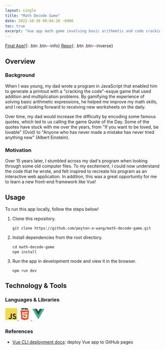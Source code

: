 ```yaml
---
layout: single
title: "Math Decode Game"
date: 2022-10-30 00:04:20 -0000
toc: true
excerpt: "Vue app math game involving basic arithmetic and code cracking."
---
```


[Final App!][app]{: .btn .btn--info}
[Repo][repo]{: .btn .btn--inverse}

## Overview

### Background

When I was young, my dad wrote a program in JavaScript that enabled him to generate a printout with a "cracking the code"-esque game that used addition and multiplication problems. By gamifying the experience of solving basic arithmetic expressions, he helped me improve my math skills, and I recall looking forward to receiving new worksheets on the daily.

Over time, my dad would increase the difficulty by encoding some famous quotes, which led to us calling the game Quote of the Day. Some of the quotes have stuck with me over the years, from "If you want to be loved, be lovable" (Ovid) to "Anyone who has never made a mistake has never tried anything new" (Albert Einstein).

### Motivation

Over 15 years later, I stumbled across my dad's program when looking through some old computer files. To my excitement, I could now understand the code that he wrote, and felt inspired to recreate his program as an interactive web application. In addition, this was a great opportunity for me to learn a new front-end framework like Vue!

## Usage 

To run this app locally, follow the steps below!

1. Clone this repository.

   ```shell
   git clone https://github.com/peyton-a-wang/math-decode-game.git
   ```

2. Install dependencies from the root directory.  

   ```shell
   cd math-decode-game
   npm install
   ```

3. Run the app in development mode and view it in the browser.

   ```shell
   npm run dev
   ```

## Technology & Tools

### Languages & Libraries

<div class="tech-logos">
  <a href="https://developer.mozilla.org/en-US/docs/Web/JavaScript" rel="noreferrer"> <img src="https://raw.githubusercontent.com/devicons/devicon/master/icons/javascript/javascript-original.svg" width="40" height="40"/> </a>
  <a href="https://www.w3.org/html/" rel="noreferrer"> <img src="https://raw.githubusercontent.com/devicons/devicon/master/icons/html5/html5-original-wordmark.svg" alt="html5" width="40" height="40"/> </a>
  <a href="https://vuejs.org/" rel="noreferrer"> <img src="https://raw.githubusercontent.com/devicons/devicon/master/icons/vuejs/vuejs-original.svg" width="40" height="40"/> </a>
</div>

### References

* [Vue CLI deployment docs][vue-docs]: deploy Vue app to GitHub pages
  
[app]:      https://peyton-a-wang.github.io/math-decode-game/
[repo]:     https://github.com/peyton-a-wang/math-decode-game
[vue-docs]: https://cli.vuejs.org/guide/deployment.html#github-pages
